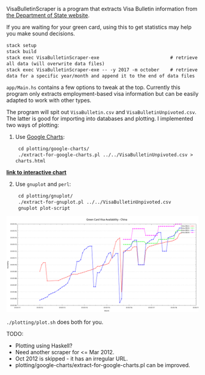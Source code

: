 VisaBulletinScraper is a program that extracts Visa Bulletin information from
[the Department of State website](https://travel.state.gov/content/visas/en/law-and-policy/bulletin.html).

If you are waiting for your green card, using this to get statistics may help
you make sound decisions.

    stack setup
    stack build
    stack exec VisaBulletinScraper-exe                          # retrieve all data (will overwrite data files)
    stack exec VisaBulletinScraper-exe -- -y 2017 -m october    # retrieve data for a specific year/month and append it to the end of data files

`app/Main.hs` contains a few options to tweak at the top.  Currently this
program only extracts employment-based visa information but can be easily
adapted to work with other types.

The program will spit out `VisaBulletin.csv` and `VisaBulletinUnpivoted.csv`.
The latter is good for importing into databases and plotting.  I implemented
two ways of plotting:

1. Use [Google Charts](https://developers.google.com/chart/):

        cd plotting/google-charts/
        ./extract-for-google-charts.pl ../../VisaBulletinUnpivoted.csv > charts.html

  [**link to interactive chart**](http://www.unfetteredmind.us/charts.html)

2. Use `gnuplot` and `perl`:

        cd plotting/gnuplot/
        ./extract-for-gnuplot.pl ../../VisaBulletinUnpivoted.csv
        gnuplot plot-script

  ![Green Card Visa Availability - China](plotting/gnuplot/VisaAvailabilityChina.png)

`./plotting/plot.sh` does both for you.

TODO:
- Plotting using Haskell?
- Need another scraper for <= Mar 2012.
- Oct 2012 is skipped - it has an irregular URL.
- plotting/google-charts/extract-for-google-charts.pl can be improved.
